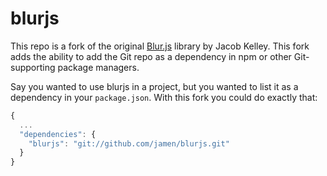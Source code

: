 # blurjs

This repo is a fork of the original [Blur.js](https://github.com/jakiestfu/Blur.js) library by Jacob Kelley.  This fork adds the ability to add the Git repo as a dependency in npm or other Git-supporting package managers.

Say you wanted to use blurjs in a project, but you wanted to list it as a dependency in your `package.json`.  With this fork you could do exactly that:

```javascript
{
  ...
  "dependencies": {
    "blurjs": "git://github.com/jamen/blurjs.git"
  }
}
```
